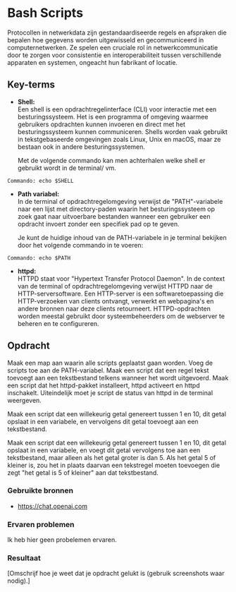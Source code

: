 # Bash Scripts
Protocollen in netwerkdata zijn gestandaardiseerde regels en afspraken die bepalen hoe gegevens worden uitgewisseld en gecommuniceerd in computernetwerken. Ze spelen een cruciale rol in netwerkcommunicatie door te zorgen voor consistentie en interoperabiliteit tussen verschillende apparaten en systemen, ongeacht hun fabrikant of locatie. 

## Key-terms
* __Shell:__    
Een shell is een opdrachtregelinterface (CLI) voor interactie met een besturingssysteem. Het is een programma of omgeving waarmee gebruikers opdrachten kunnen invoeren en direct met het besturingssysteem kunnen communiceren. Shells worden vaak gebruikt in tekstgebaseerde omgevingen zoals Linux, Unix en macOS, maar ze bestaan ook in andere besturingssystemen.    
  
  Met de volgende commando kan men achterhalen welke shell er gebruikt wordt in de terminal/ vm. 
```
Commando: echo $SHELL
```
* __Path variabel:__    
In de terminal of opdrachtregelomgeving verwijst de "PATH"-variabele naar een lijst met directory-paden waarin het besturingssysteem op zoek gaat naar uitvoerbare bestanden wanneer een gebruiker een opdracht invoert zonder een specifiek pad op te geven.  
  
  Je kunt de huidige inhoud van de PATH-variabele in je terminal bekijken door het volgende commando in te voeren:  

```
Commando: echo $PATH
``` 

* __httpd:__    
HTTPD staat voor "Hypertext Transfer Protocol Daemon". In de context van de terminal of opdrachtregelomgeving verwijst HTTPD naar de HTTP-serversoftware. Een HTTP-server is een softwaretoepassing die HTTP-verzoeken van clients ontvangt, verwerkt en webpagina's en andere bronnen naar deze clients retourneert. HTTPD-opdrachten worden meestal gebruikt door systeembeheerders om de webserver te beheren en te configureren.  


## Opdracht  
Maak een map aan waarin alle scripts geplaatst gaan worden. Voeg de scripts toe aan de PATH-variabel. Maak een script dat een regel tekst toevoegt aan een tekstbestand telkens wanneer het wordt uitgevoerd. Maak een script dat het httpd-pakket installeert, httpd activeert en httpd inschakelt. Uiteindelijk moet je script de status van httpd in de terminal weergeven.   
    
 Maak een script dat een willekeurig getal genereert tussen 1 en 10, dit getal opslaat in een variabele, en vervolgens dit getal toevoegt aan een tekstbestand.  
    
Maak een script dat een willekeurig getal genereert tussen 1 en 10, dit getal opslaat in een variabele, en voegt dit getal vervolgens toe aan een tekstbestand, maar alleen als het getal groter is dan 5. Als het getal 5 of kleiner is, zou het in plaats daarvan een tekstregel moeten toevoegen die zegt "het getal is 5 of kleiner" aan dat tekstbestand.  

### Gebruikte bronnen
* https://chat.openai.com   

### Ervaren problemen
Ik heb hier geen probelemen ervaren. 

### Resultaat
[Omschrijf hoe je weet dat je opdracht gelukt is (gebruik screenshots waar nodig).] 